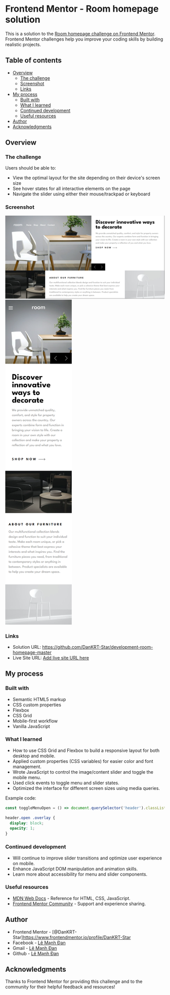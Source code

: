 # Frontend Mentor - Room homepage solution

This is a solution to the [Room homepage challenge on Frontend Mentor](https://www.frontendmentor.io/challenges/room-homepage-BtdBY_ENq). Frontend Mentor challenges help you improve your coding skills by building realistic projects. 

## Table of contents

- [Overview](#overview)
  - [The challenge](#the-challenge)
  - [Screenshot](#screenshot)
  - [Links](#links)
- [My process](#my-process)
  - [Built with](#built-with)
  - [What I learned](#what-i-learned)
  - [Continued development](#continued-development)
  - [Useful resources](#useful-resources)
- [Author](#author)
- [Acknowledgments](#acknowledgments)

## Overview

### The challenge

Users should be able to:

- View the optimal layout for the site depending on their device's screen size
- See hover states for all interactive elements on the page
- Navigate the slider using either their mouse/trackpad or keyboard

### Screenshot

![desktop](./images/screencapture-127-0-0-1-5501-2025-07-31-12_14_27.png)
![mobile](./images/screencapture-127-0-0-1-5501-2025-07-31-12_14_05.png)

### Links

- Solution URL: https://github.com/DanKRT-Star/development-room-homepage-master
- Live Site URL: [Add live site URL here](https://your-live-site-url.com)

## My process

### Built with

- Semantic HTML5 markup
- CSS custom properties
- Flexbox
- CSS Grid
- Mobile-first workflow
- Vanilla JavaScript

### What I learned

- How to use CSS Grid and Flexbox to build a responsive layout for both desktop and mobile.
- Applied custom properties (CSS variables) for easier color and font management.
- Wrote JavaScript to control the image/content slider and toggle the mobile menu.
- Used click events to toggle menu and slider states.
- Optimized the interface for different screen sizes using media queries.

Example code:
```js
const toggleMenuOpen = () => document.querySelector('header').classList.toggle('open');
```
```css
header.open .overlay {
  display: block;
  opacity: 1;
}
```

### Continued development

- Will continue to improve slider transitions and optimize user experience on mobile.
- Enhance JavaScript DOM manipulation and animation skills.
- Learn more about accessibility for menu and slider components.

### Useful resources

- [MDN Web Docs](https://developer.mozilla.org/) - Reference for HTML, CSS, JavaScript.
- [Frontend Mentor Community](https://www.frontendmentor.io/community) - Support and experience sharing.

## Author

- Frontend Mentor - [@DanKRT-Star]https://www.frontendmentor.io/profile/DanKRT-Star
- Facebook - [Lê Mạnh Đan](https://www.facebook.com/le.manh.an.887330)
- Gmail - [Lê Mạnh Đan](tonyle1207@gmail.com)
- Github - [Lê Mạnh Đan](https://github.com/DanKRT-Star)

## Acknowledgments

Thanks to Frontend Mentor for providing this challenge and to the community for their helpful feedback and resources!

